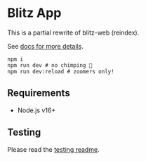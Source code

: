 # Blitz App

This is a partial rewrite of blitz-web (reindex).

See [docs for more details](https://github.com/theblitzapp/blitz-app/tree/master/docs).

```
npm i
npm run dev # no chimping 🙈
npm run dev:reload # zoomers only!
```

## Requirements

- Node.js v16+

## Testing

Please read the [testing readme](https://github.com/theblitzapp/blitz-app/tree/master/test).
